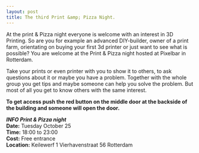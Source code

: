 ```yaml
---
layout: post
title: The third Print &amp; Pizza Night.
---
```

At the print & Pizza night everyone is welcome with an interest in 3D Printing. So are you for example an advanced DIY-builder, owner of a print farm, orientating on buying your first 3d printer or just want to see what is possible? You are welcome at the Print & Pizza night hosted at Pixelbar in Rotterdam. 

Take your prints or even printer with you to show it to others, to ask questions about it or maybe you have a problem. Together with the whole group you get tips and maybe someone can help you solve the problem. But most of all you get to know others with the same interest.

**To get access push the red button on the middle door at the backside of the building and someone will open the door.**

***INFO Print &amp; Pizza night***  
**Date:** Tuesday October 25  
**Time:** 18:00 to 23:00  
**Cost:** Free entrance  
**Location:** Keilewerf 1 Vierhavenstraat 56 Rotterdam
